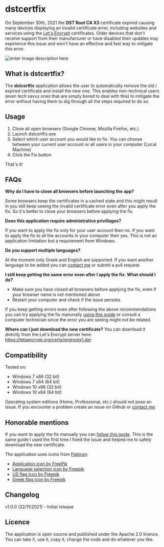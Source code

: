 # dstcertfix
On September 30th, 2021 the **DST Root CA X3** certificate expired causing many devices displaying an invalid certificate error, including websites and services using the [Let's Encrypt](https://letsencrypt.org/) certificates.
Older devices that don't receive support from their manufacturer or have disabled their updates may expirience this issue and won't have an effective and fast way to mitigate this error.

![enter image description here](https://kinsta.com/wp-content/uploads/2020/07/NET-ERR_CERT_AUTHORITY_INVALID-error-in-chrome-1.png)

## What is dstcertfix?
The **dstcertfix** application allows the user to automatically remove the old / expired certificate and install the new one. This enables non-technical users (even tech savvy ones that are simply bored to deal with this) to mitigate the error without having them to dig through all the steps required to do so.

## Usage

 1. Close all open browsers (Google Chrome, Mozilla Firefox, etc.)
 2. Launch dstcertfix.exe
 3. Select which user account you would like to fix. You can choose between your current user account or all users in your computer (Local Machine)
 4. Click the Fix button

That's it!

## FAQs

**Why do I have to close all browsers before launching the app?**

Some browsers keep the certificates in a cached state  and this might result in you still keep seeing the invalid certificate error even after you apply the fix. So it's better to close your browsers before applying the fix.

**Does this application require administrative privillages?**

If you want to apply the fix only for your user account then no. If you want to apply the fix to all the accounts in your computer then yes. This is not an application limitation but a requirement from Windows.

**Do you support multiple languages?** 

At the moment only Greek and English are supported. If you want another language to be added you can [contact me](mailto:me@giannisftaras.dev) or submit a pull request.

**I still keep getting the same error even after I apply the fix. What should I do?**

 - Make sure you have closed all browsers before applying the fix, even if your browser name is not mentioned above
 - Restart your computer and check if the issue persists

If you keep getting errors even after following the above recommendations you can try applying the fix manunally [using this guide](https://techglimpse.com/dst-root-ca-x3-expired-certificate-error/) or consult a computer technician since the error you are seeing might not be related.

**Where can I just download the new certificate?**
You can download it directly from the Let's Encrypt server here: https://letsencrypt.org/certs/isrgrootx1.der

## Compatibility ##
Tested on:

 - Windows 7 x86 (32 bit)
 - Windows 7 x64 (64 bit)
 - Windows 10 x86 (32 bit)
 - Windows 10 x64 (64 bit)

Operating system editions (Home, Professional, etc.) should not pose an issue. If you encounter a problem create an issue on Github or [contact me](mailto:me@giannisftaras.dev).

## Honorable mentions ##
If you want to apply the fix manually you can [follow this guide](https://techglimpse.com/dst-root-ca-x3-expired-certificate-error/). This is the same guide I used the first time I fixed the issue and helped me to safely download the new certificate.

The application uses icons from [Flaticon](https://www.flaticon.com/):

 - [Application icon by FreePik](https://www.flaticon.com/premium-icon/certification_3227027)
 - [Language selection icon by Freepik](https://www.flaticon.com/premium-icon/translation_2014826)
 - [US flag icon by Freepik](https://www.flaticon.com/free-icon/united-states_197484)
 - [Greek flag icon by Freepik](https://www.flaticon.com/free-icon/greece_197566)

## Changelog ##
v1.0.0 (22/11/2021) - Initial release

## Licence ##
The application is open source and published under the Apache 2.0 licence. You can take it, use it, copy it, change the code and do whatever you like.

